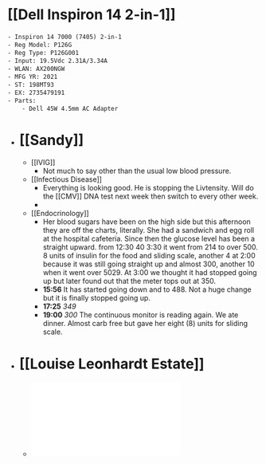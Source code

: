 # [[Dell Inspiron 14 2-in-1]]
	- Inspiron 14 7000 (7405) 2-in-1
	- Reg Model: P126G
	- Reg Type: P126G001
	- Input: 19.5Vdc 2.31A/3.34A
	- WLAN: AX200NGW
	- MFG YR: 2021
	- ST: 198MT93
	- EX: 2735479191
	- Parts:
		- Dell 45W 4.5mm AC Adapter
- # [[Sandy]]
	- [[IVIG]]
		- Not much to say other than the usual low blood pressure.
	- [[Infectious Disease]]
		- Everything is looking good.  He is stopping the Livtensity.  Will do the [[CMV]] DNA test next week then switch to every other week.
		-
	- [[Endocrinology]]
		- Her blood sugars have been on the high side but this afternoon they are off the charts, literally.  She had a sandwich and egg roll at the hospital cafeteria.  Since then the glucose level has been a straight upward.  from 12:30 40 3:30 it went from 214 to over 500.  8 units of insulin for the food and  sliding scale,  another 4 at 2:00 because it was still going straight up and almost 300, another 10 when it went over 5029.  At 3:00 we thought it had stopped going up but later found out that the meter tops out at 350.
		- **15:56**  It has started going down and to 488.  Not a huge change but it is finally stopped going up.
		- **17:25** *349*
		- **19:00** *300* The continuous monitor is reading again.  We ate dinner.  Almost carb free but gave her eight (8) units for sliding scale.
- # [[Louise Leonhardt Estate]]
	- ![ANDERSON__20240408_ENGAGEMENT_LETTER.pdf.pdf](../../../assets/ANDERSON_20240408_ENGAGEMENT_LETTER.pdf_1715440758044_0.pdf)